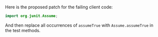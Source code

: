 Here is the proposed patch for the failing client code:

```java
import org.junit.Assume;
```

And then replace all occurrences of `assumeTrue` with `Assume.assumeTrue` in the test methods.